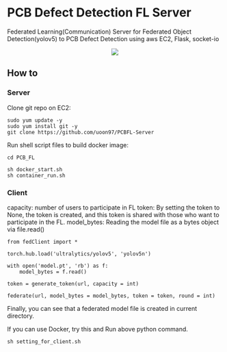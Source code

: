 # PCB Defect Detection FL Server

Federated Learning(Communication) Server for Federated Object Detection(yolov5) to PCB Defect Detection using aws EC2, Flask, socket-io

<p align = "center">
    <img src = "https://github.com/uoon97/PCBFL-Server/assets/64677725/71740acc-7b01-48ac-bed0-40dba5b7cd48">
</p>

## How to

### Server

Clone git repo on EC2:

    sudo yum update -y
    sudo yum install git -y
    git clone https://github.com/uoon97/PCBFL-Server

Run shell script files to build docker image:

    cd PCB_FL

    sh docker_start.sh
    sh container_run.sh

### Client

capacity: number of users to participate in FL
token: By setting the token to None, the token is created, and this token is shared with those who want to participate in the FL.
model_bytes: Reading the model file as a bytes object via file.read()

    from fedClient import *

    torch.hub.load('ultralytics/yolov5', 'yolov5n')

    with open('model.pt', 'rb') as f:
        model_bytes = f.read()

    token = generate_token(url, capacity = int)

    federate(url, model_bytes = model_bytes, token = token, round = int)

Finally, you can see that a federated model file is created in current directory.

If you can use Docker, try this and Run above python command.

    sh setting_for_client.sh
